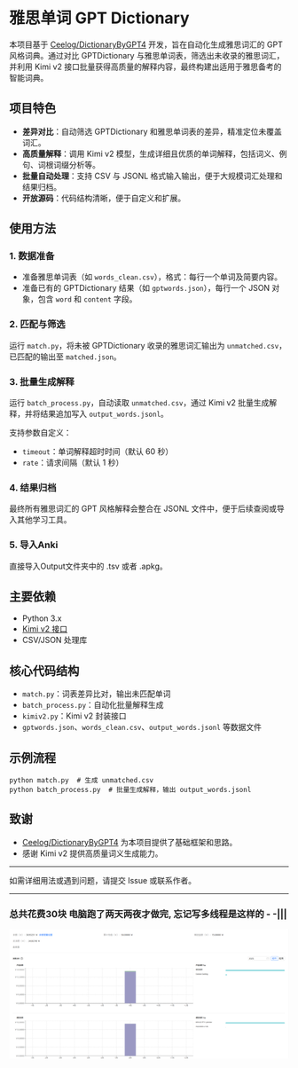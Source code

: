 # 雅思单词 GPT Dictionary 

本项目基于 [Ceelog/DictionaryByGPT4](https://github.com/Ceelog/DictionaryByGPT4) 开发，旨在自动化生成雅思词汇的 GPT 风格词典。通过对比 GPTDictionary 与雅思单词表，筛选出未收录的雅思词汇，并利用 Kimi v2 接口批量获得高质量的解释内容，最终构建出适用于雅思备考的智能词典。

## 项目特色

- **差异对比**：自动筛选 GPTDictionary 和雅思单词表的差异，精准定位未覆盖词汇。
- **高质量解释**：调用 Kimi v2 模型，生成详细且优质的单词解释，包括词义、例句、词根词缀分析等。
- **批量自动处理**：支持 CSV 与 JSONL 格式输入输出，便于大规模词汇处理和结果归档。
- **开放源码**：代码结构清晰，便于自定义和扩展。

## 使用方法

### 1. 数据准备

- 准备雅思单词表（如 `words_clean.csv`），格式：每行一个单词及简要内容。
- 准备已有的 GPTDictionary 结果（如 `gptwords.json`），每行一个 JSON 对象，包含 `word` 和 `content` 字段。

### 2. 匹配与筛选

运行 `match.py`，将未被 GPTDictionary 收录的雅思词汇输出为 `unmatched.csv`，已匹配的输出至 `matched.json`。

### 3. 批量生成解释

运行 `batch_process.py`，自动读取 `unmatched.csv`，通过 Kimi v2 批量生成解释，并将结果追加写入 `output_words.jsonl`。

支持参数自定义：

- `timeout`：单词解释超时时间（默认 60 秒）
- `rate`：请求间隔（默认 1 秒）

### 4. 结果归档

最终所有雅思词汇的 GPT 风格解释会整合在 JSONL 文件中，便于后续查阅或导入其他学习工具。

### 5. 导入Anki
直接导入Output文件夹中的 .tsv 或者 .apkg。

## 主要依赖

- Python 3.x
- [Kimi v2 接口](https://kimi.moonshot.cn/)
- CSV/JSON 处理库

## 核心代码结构

- `match.py`：词表差异比对，输出未匹配单词
- `batch_process.py`：自动化批量解释生成
- `kimiv2.py`：Kimi v2 封装接口
- `gptwords.json`、`words_clean.csv`、`output_words.jsonl` 等数据文件

## 示例流程

```shell
python match.py  # 生成 unmatched.csv
python batch_process.py  # 批量生成解释，输出 output_words.jsonl
```

## 致谢

- [Ceelog/DictionaryByGPT4](https://github.com/Ceelog/DictionaryByGPT4) 为本项目提供了基础框架和思路。
- 感谢 Kimi v2 提供高质量词义生成能力。

---

如需详细用法或遇到问题，请提交 Issue 或联系作者。

---
### 总共花费30块 电脑跑了两天两夜才做完, 忘记写多线程是这样的 - -|||
![alt text](image.png)